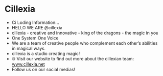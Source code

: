 # Cillexia
- Ci Loding Information...
- HELLO WE ARE @cillexia
- cillexia - creative and innovative - king of the dragons - the magic in you
- One System One Voice
- We are a team of creative people who complement each other’s abilities in magical ways.
- cillexia is a studio creating magic!
- 🌐 Visit our website to find out more about the cillexian team: www.cillexia.net
- Follow us on our social medias!

